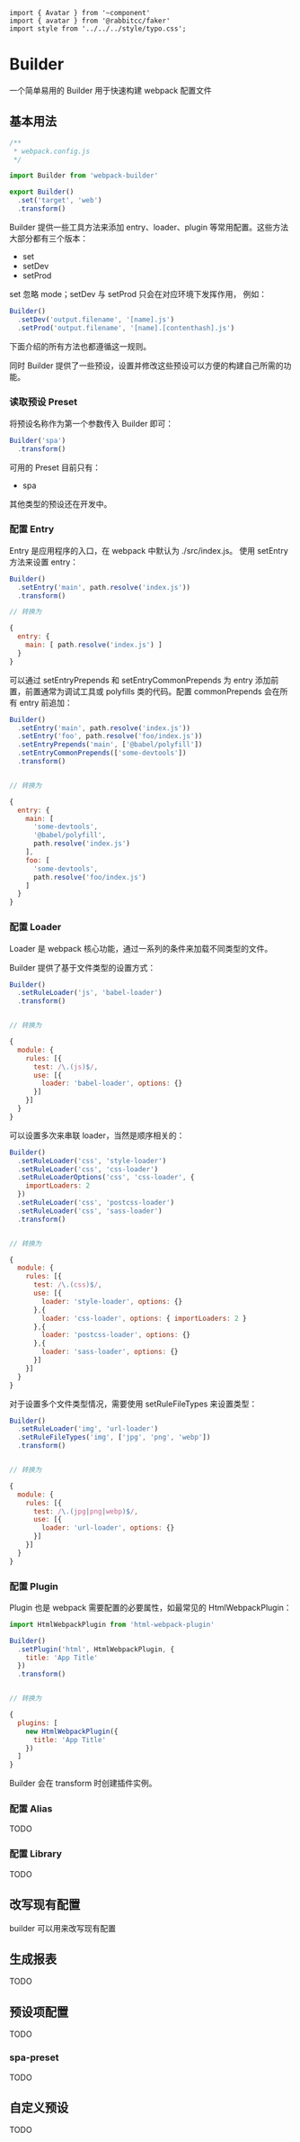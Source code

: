 ```code
import { Avatar } from '~component'
import { avatar } from '@rabbitcc/faker'
import style from '../../../style/typo.css';
```

# Builder

一个简单易用的 Builder 用于快速构建 webpack 配置文件

## 基本用法

```js
/**
 * webpack.config.js
 */

import Builder from 'webpack-builder'

export Builder()
  .set('target', 'web')
  .transform()
```

Builder 提供一些工具方法来添加 entry、loader、plugin 等常用配置。这些方法大部分都有三个版本：

  - set
  - setDev
  - setProd

set 忽略 mode；setDev 与 setProd 只会在对应环境下发挥作用， 例如：

```js
Builder()
  .setDev('output.filename', '[name].js')
  .setProd('output.filename', '[name].[contenthash].js')
```

下面介绍的所有方法也都遵循这一规则。

同时 Builder 提供了一些预设，设置并修改这些预设可以方便的构建自己所需的功能。


### 读取预设 Preset

将预设名称作为第一个参数传入 Builder 即可：

```js
Builder('spa')
  .transform()
```

可用的 Preset 目前只有：

  - spa

其他类型的预设还在开发中。


### 配置 Entry

Entry 是应用程序的入口，在 webpack 中默认为 ./src/index.js。
使用 setEntry 方法来设置 entry：

```js
Builder()
  .setEntry('main', path.resolve('index.js'))
  .transform()

// 转换为

{
  entry: {
    main: [ path.resolve('index.js') ]
  }
}
```

可以通过 setEntryPrepends 和 setEntryCommonPrepends 为 entry 添加前置，前置通常为调试工具或 polyfills 类的代码。配置 commonPrepends 会在所有 entry 前追加：

```js
Builder()
  .setEntry('main', path.resolve('index.js'))
  .setEntry('foo', path.resolve('foo/index.js'))
  .setEntryPrepends('main', ['@babel/polyfill'])
  .setEntryCommonPrepends(['some-devtools'])
  .transform()


// 转换为

{
  entry: {
    main: [
      'some-devtools',
      '@babel/polyfill',
      path.resolve('index.js')
    ],
    foo: [
      'some-devtools',
      path.resolve('foo/index.js')
    ]
  }
}
```

### 配置 Loader

Loader 是 webpack 核心功能，通过一系列的条件来加载不同类型的文件。

Builder 提供了基于文件类型的设置方式：

```js
Builder()
  .setRuleLoader('js', 'babel-loader')
  .transform()


// 转换为

{
  module: {
    rules: [{
      test: /\.(js)$/,
      use: [{
        loader: 'babel-loader', options: {}
      }]
    }]
  }
}
```

可以设置多次来串联 loader，当然是顺序相关的：

```js
Builder()
  .setRuleLoader('css', 'style-loader')
  .setRuleLoader('css', 'css-loader')
  .setRuleLoaderOptions('css', 'css-loader', {
    importLoaders: 2
  })
  .setRuleLoader('css', 'postcss-loader')
  .setRuleLoader('css', 'sass-loader')
  .transform()


// 转换为

{
  module: {
    rules: [{
      test: /\.(css)$/,
      use: [{
        loader: 'style-loader', options: {}
      },{
        loader: 'css-loader', options: { importLoaders: 2 }
      },{
        loader: 'postcss-loader', options: {}
      },{
        loader: 'sass-loader', options: {}
      }]
    }]
  }
}
```

对于设置多个文件类型情况，需要使用 setRuleFileTypes 来设置类型：

```js
Builder()
  .setRuleLoader('img', 'url-loader')
  .setRuleFileTypes('img', ['jpg', 'png', 'webp'])
  .transform()


// 转换为

{
  module: {
    rules: [{
      test: /\.(jpg|png|webp)$/,
      use: [{
        loader: 'url-loader', options: {}
      }]
    }]
  }
}
```


### 配置 Plugin

Plugin 也是 webpack 需要配置的必要属性，如最常见的 HtmlWebpackPlugin：

```js
import HtmlWebpackPlugin from 'html-webpack-plugin'

Builder()
  .setPlugin('html', HtmlWebpackPlugin, {
    title: 'App Title'
  })
  .transform()


// 转换为

{
  plugins: [
    new HtmlWebpackPlugin({
      title: 'App Title'
    })
  ]
}

```

Builder 会在 transform 时创建插件实例。

### 配置 Alias

TODO

### 配置 Library

TODO

## 改写现有配置

builder 可以用来改写现有配置

## 生成报表

TODO

## 预设项配置

TODO

### spa-preset

TODO

## 自定义预设

TODO
